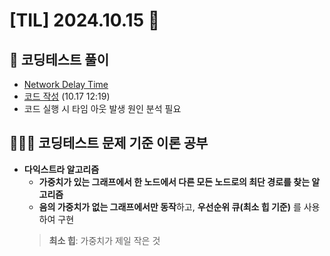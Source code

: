 # [TIL] 2024.10.15 📘
## 📝 코딩테스트 풀이
- [Network Delay Time](https://leetcode.com/problems/network-delay-time/description/)
- [코드 작성](https://github.com/no-cy/TIL/blob/main/study/coding-test/java/Level2/743.%20Network%20Delay%20Time.java) (10.17 12:19)
- 코드 실행 시 타임 아웃 발생 원인 분석 필요

## 🧑🏻‍💻 코딩테스트 문제 기준 이론 공부
- **다익스트라 알고리즘**
  - **가중치가 있는 그래프에서 한 노드에서 다른 모든 노드로의 최단 경로를 찾는 알고리즘**
  - **음의 가중치가 없는 그래프에서만 동작**하고, **우선순위 큐(최소 힙 기준)** 를 사용하여 구현
  > **최소 힙**: 가중치가 제일 작은 것
